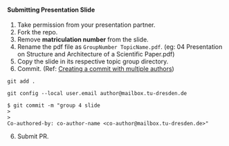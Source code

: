 #### Submitting Presentation Slide

1. Take permission from your presentation partner.
2. Fork the repo.
3. Remove **matriculation number** from the slide.
4. Rename the pdf file as `GroupNumber TopicName.pdf`. (eg: 04 Presentation on Structure and Architecture of a Scientific Paper.pdf)
5. Copy the slide in its respective topic group directory.
6. Commit. (Ref: [Creating a commit with multiple authors](https://docs.github.com/en/pull-requests/committing-changes-to-your-project/creating-and-editing-commits/creating-a-commit-with-multiple-authors))
```
git add .
```
```
git config --local user.email author@mailbox.tu-dresden.de
```
```
$ git commit -m "group 4 slide
>
>
Co-authored-by: co-author-name <co-author@mailbox.tu-dresden.de>"
```
6. Submit PR.
